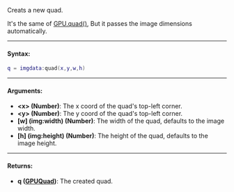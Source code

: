 Creats a new quad.

It's the same of [GPU.quad()](quad.md), But it passes the image dimensions automatically.

---

#### Syntax:
```lua
q = imgdata:quad(x,y,w,h)
```

---

#### Arguments:

* **<x\> (Number)**: The x coord of the quad's top-left corner.
* **<y\> (Number)**: The y coord of the quad's top-left corner.
* **[w] (img:width) (Number)**: The width of the quad, defaults to the image width.
* **[h] (img:height) (Number)**: The height of the quad, defaults to the image height.

---

#### Returns:

* **q ([GPUQuad](quad.md))**: The created quad.